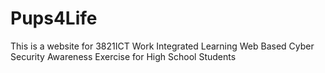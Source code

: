 # Pups4Life
This is a website for 3821ICT Work Integrated Learning Web Based Cyber Security Awareness Exercise for High School Students
